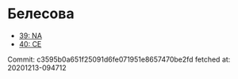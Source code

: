 # Белесова
- [39: NA](39.md)
- [40: CE](40.md)

Commit: c3595b0a651f25091d6fe071951e8657470be2fd
 fetched at: 20201213-094712
